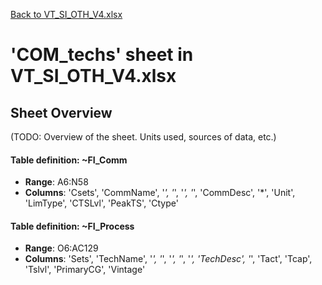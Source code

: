 [Back to VT_SI_OTH_V4.xlsx](README.md)

# 'COM_techs' sheet in VT_SI_OTH_V4.xlsx

## Sheet Overview

(TODO: Overview of the sheet. Units used, sources of data, etc.)

#### Table definition: ~FI_Comm
- **Range**: A6:N58
- **Columns**: 'Csets', 'CommName', '*', '*', '*', '*', 'CommDesc', '*', 'Unit', 'LimType', 'CTSLvl', 'PeakTS', 'Ctype'

#### Table definition: ~FI_Process
- **Range**: O6:AC129
- **Columns**: 'Sets', 'TechName', '*', '*', '*', '*', '*', 'TechDesc', '*', 'Tact', 'Tcap', 'Tslvl', 'PrimaryCG', 'Vintage'

